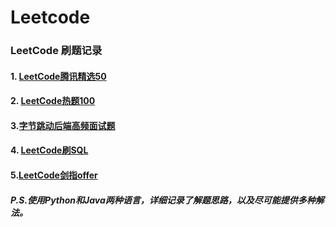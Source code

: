 # Leetcode

### LeetCode 刷题记录

#### 1. [LeetCode腾讯精选50](https://leetcode-cn.com/problemset/50/)
#### 2. [LeetCode热题100](https://leetcode-cn.com/problemset/hot-100/)
#### 3.[字节跳动后端高频面试题](https://github.com/afatcoder/LeetcodeTop/blob/master/bytedance/backend.md)

#### 4. [LeetCode刷SQL](<https://leetcode-cn.com/problemset/database/>)

#### 5.[LeetCode剑指offer](<https://leetcode-cn.com/problemset/lcof/>)

##### P.S.使用Python和Java两种语言，详细记录了解题思路，以及尽可能提供多种解法。

